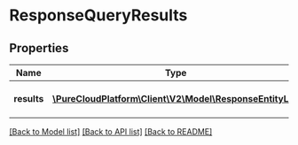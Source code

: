 # ResponseQueryResults

## Properties
Name | Type | Description | Notes
------------ | ------------- | ------------- | -------------
**results** | [**\PureCloudPlatform\Client\V2\Model\ResponseEntityList**](ResponseEntityList.md) | Contains the query results | 

[[Back to Model list]](../README.md#documentation-for-models) [[Back to API list]](../README.md#documentation-for-api-endpoints) [[Back to README]](../README.md)


